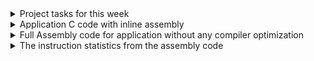 <details><summary> Project tasks for this week </summary>
This week's task is to add inline assembly code to create bare metal C application for sitting
posture detection, compile it using riscv32 compiler and generate asm text file. 

</details> <details> <summary> Application C code with inline assembly </summary>
[posture_detect_inline_assembly.c](./posture_detect_inline_assembly.c)

</details>
<details><summary>Full Assembly code for application  without any compiler optimization </summary>
 
[posture_detect.asm](./posture_detect.asm)


</details> <details><summary>The instruction statistics from the assembly code </summary>


<ol> <li>Total number of instructions used in Ofast version of assembly code - <strong>159</strong> </li>  <li> Total number of unique instructions used in the program - <strong>17</strong> </li> 



<li>List of Unique Instructions produced by the compiler</li>
<ol> <li> <strong>lui</strong></li>
 <li> <strong>li </strong></li>
<li> <strong>addi</strong> </li>
<li> <strong>not</strong> </li>
<li> <strong>and </strong> </li>
<li> <strong>andi </strong> </li>
<li> <strong> beqz </strong> </li>
<li> <strong>srli </strong> </li>
<li> <strong>bnez </strong> </li>
<li> <strong>add </strong> </li>
<li> <strong>slli </strong> </li>
<li> <strong>or </strong> </li>
<li> <strong> j </strong> </li>
<li> <strong>ret </strong> </li>
<li> <strong>mv </strong> </li>
<li> <strong>sw </strong> </li>
<li> <strong>lw </strong> </li>
</ol>
</ol>
</details>
